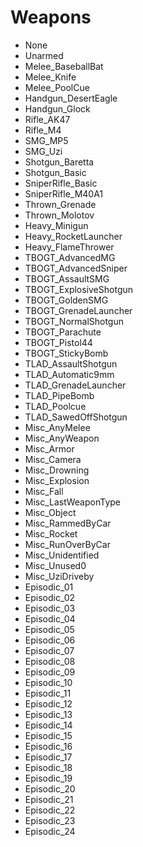 ﻿# Weapons

- None
- Unarmed
- Melee_BaseballBat
- Melee_Knife
- Melee_PoolCue
- Handgun_DesertEagle
- Handgun_Glock
- Rifle_AK47
- Rifle_M4
- SMG_MP5
- SMG_Uzi
- Shotgun_Baretta
- Shotgun_Basic
- SniperRifle_Basic
- SniperRifle_M40A1
- Thrown_Grenade
- Thrown_Molotov
- Heavy_Minigun
- Heavy_RocketLauncher
- Heavy_FlameThrower
- TBOGT_AdvancedMG
- TBOGT_AdvancedSniper
- TBOGT_AssaultSMG
- TBOGT_ExplosiveShotgun
- TBOGT_GoldenSMG
- TBOGT_GrenadeLauncher
- TBOGT_NormalShotgun
- TBOGT_Parachute
- TBOGT_Pistol44
- TBOGT_StickyBomb
- TLAD_AssaultShotgun
- TLAD_Automatic9mm
- TLAD_GrenadeLauncher
- TLAD_PipeBomb
- TLAD_Poolcue
- TLAD_SawedOffShotgun
- Misc_AnyMelee
- Misc_AnyWeapon
- Misc_Armor
- Misc_Camera
- Misc_Drowning
- Misc_Explosion
- Misc_Fall
- Misc_LastWeaponType
- Misc_Object
- Misc_RammedByCar
- Misc_Rocket
- Misc_RunOverByCar
- Misc_Unidentified
- Misc_Unused0
- Misc_UziDriveby
- Episodic_01
- Episodic_02
- Episodic_03
- Episodic_04
- Episodic_05
- Episodic_06
- Episodic_07
- Episodic_08
- Episodic_09
- Episodic_10
- Episodic_11
- Episodic_12
- Episodic_13
- Episodic_14
- Episodic_15
- Episodic_16
- Episodic_17
- Episodic_18
- Episodic_19
- Episodic_20
- Episodic_21
- Episodic_22
- Episodic_23
- Episodic_24
